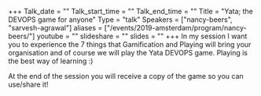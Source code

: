 +++
Talk_date = ""
Talk_start_time = ""
Talk_end_time = ""
Title = "Yata; the DEVOPS game for anyone"
Type = "talk"
Speakers = ["nancy-beers", "sarvesh-agrawal"]
aliases = ["/events/2019-amsterdam/program/nancy-beers/"]
youtube = ""
slideshare = ""
slides = ""
+++
In my session I want you to experience the 7 things that Gamification and Playing will bring your organisation and of course we will play the Yata DEVOPS game. Playing is the best way of learning :)

At the end of the session you will receive a copy of the game so you can use/share it!
